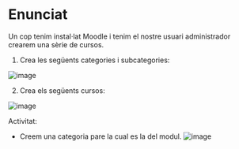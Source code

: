 # Enunciat

Un cop tenim instal·lat Moodle i tenim el nostre usuari administrador crearem una sèrie de cursos.

1. Crea les següents categories i subcategories:

![image](https://user-images.githubusercontent.com/110727546/204323379-2eab0c2d-8c02-4804-ab63-7b6fb611f381.png)

2. Crea els següents cursos:

![image](https://user-images.githubusercontent.com/110727546/204323603-c8047df3-c444-4e19-9008-5026778a6d05.png)



Activitat:
  -  Creem una categoria pare la cual es la del modul.
![image](https://user-images.githubusercontent.com/119657664/208471595-8bf01cb3-9fa2-4c46-8054-a0acd33f87c8.png)
